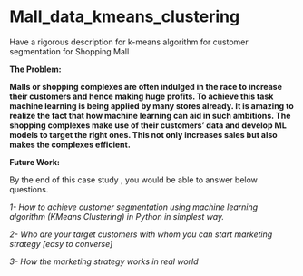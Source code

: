 # Mall_data_kmeans_clustering
Have a rigorous description for k-means algorithm for customer segmentation for Shopping Mall

**The Problem:**

**Malls or shopping complexes are often indulged in the race to increase their customers and hence making huge profits. To achieve this task machine learning is being applied by many stores already.
It is amazing to realize the fact that how machine learning can aid in such ambitions. The shopping complexes make use of their customers’ data and develop ML models to target the right ones. This not only increases sales but also makes the complexes efficient.**


**Future Work:**

By the end of this case study , you would be able to answer below questions.

*1- How to achieve customer segmentation using machine learning algorithm (KMeans Clustering) in Python in simplest way.*

*2- Who are your target customers with whom you can start marketing strategy [easy to converse]*

*3- How the marketing strategy works in real world*
